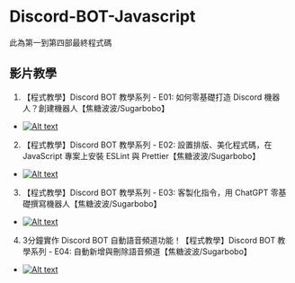 # Discord-BOT-Javascript
此為第一到第四部最終程式碼

## 影片教學
1. 【程式教學】Discord BOT 教學系列 - E01: 如何零基礎打造 Discord 機器人？創建機器人【焦糖波波/Sugarbobo】
- [![Alt text](https://img.youtube.com/vi/LyHRAHAqBno/0.jpg)](https://www.youtube.com/watch?v=LyHRAHAqBno)

2. 【程式教學】Discord BOT 教學系列 - E02: 設置排版、美化程式碼，在 JavaScript 專案上安裝 ESLint 與 Prettier【焦糖波波/Sugarbobo】
- [![Alt text](https://img.youtube.com/vi/SjBVc37zbBU/0.jpg)](https://www.youtube.com/watch?v=SjBVc37zbBU)

3. 【程式教學】Discord BOT 教學系列 - E03: 客製化指令，用 ChatGPT 零基礎撰寫機器人【焦糖波波/Sugarbobo】
- [![Alt text](https://img.youtube.com/vi/vSJC5qiI3Rs/0.jpg)](https://www.youtube.com/watch?v=vSJC5qiI3Rs)

4. 3分鐘實作 Discord BOT 自動語音頻道功能！【程式教學】Discord BOT 教學系列 - E04: 自動新增與刪除語音頻道【焦糖波波/Sugarbobo】
- [![Alt text](https://img.youtube.com/vi/TSucKZ-PNwk/0.jpg)](https://www.youtube.com/watch?v=TSucKZ-PNwk)

